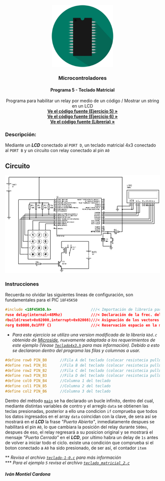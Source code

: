 <!-- PROJECT LOGO -->
<br />
<p align="center">
  <a href="https://github.com/begeistert/microcontrollers-ccs-c-compiler/tree/main/fast_io#microcontroladores">
    <img src="https://github.com/begeistert/microcontrollers-ccs-c-compiler/blob/main/circuits/pic.png" alt="Logo" width="200" height="200">
  </a>

  <h3 align="center">Microcontroladores</h3>
  <h4 align="center">Programa 5 - Teclado Matricial</h4>
  <p align="center">
    Programa para habilitar un relay por medio de un código / Mostrar un string en un LCD
    <br />
    <a href="https://github.com/begeistert/microcontrollers-ccs-c-compiler/blob/main/teclado_matricial/teclado_matricial_2.c"><strong>Ve el código fuente (Ejercicio 5) »</strong></a>
    <br/>
    <a href="https://github.com/begeistert/microcontrollers-ccs-c-compiler/blob/main/teclado_matricial/teclado-1-0.c"><strong>Ve el código fuente (Ejercicio 6) »</strong></a>
    <br />
  <a href="https://github.com/begeistert/microcontrollers-ccs-c-compiler/blob/main/teclado_matricial/Teclado4x3.h"><strong>Ve el código fuente (Librería) »</strong></a>
  </p>
  </p>

### Descripción:

Mediante un _**LCD**_ conectado al `PORT D`, un teclado matricial 4x3 conectado al `PORT B` y un circuito con relay conectado al pin `A0`

## Circuito

<p align="center">
  <img src="https://github.com/begeistert/microcontrollers-ccs-c-compiler/blob/main/circuits/teclado_matricial.jpg">
</p>

### Instrucciones

Recuerda no olvidar las siguientes lineas de configuración, son fundamentales para el PIC `18F45K50`

```c
#include <18F45K50.h>                  ///< Importación de librería para el PIC
#use delay(internal=48Mhz)             ///< Declaración de la frec. del Oscilador
#build(reset=0x02000,interrupt=0x02008)///< Asignación de los vectores de reset e interrupción
#org 0x0000,0x1FFF {}                  ///< Reservación espacio en la memoría
```

* _Para este ejercicio se utilizo una version modificada de la librería `kbd.c` obtenida de [Microside](https://microside.com/portfolio-item/practica-10-ccs-as/), nuevamente adaptada a los requerimientos de este ejemplo (Vease [`Teclado4x3.h`](https://github.com/begeistert/microcontrollers-ccs-c-compiler/blob/main/teclado_matricial/Teclado4x3.h) para mas información). Debido a esto se declararon dentro del programa las filas y columnas a usar._

```c
#define row0 PIN_B0      //Fila A del teclado (colocar resistecia pullup)
#define row1 PIN_B1      //Fila B del teclado (colocar resistecia pullup)
#define row2 PIN_B2      //Fila C del teclado (colocar resistecia pullup)
#define row3 PIN_B3      //Fila D del teclado (colocar resistecia pullup)
#define col0 PIN_B4      //Columna 1 del teclado
#define col1 PIN_B5      //Columna 2 del teclado
#define col2 PIN_B6      //Columna 3 del teclado
```

Dentro del método [`main`](https://github.com/begeistert/microcontrollers-ccs-c-compiler/blob/955a77aec47d7b38fe45dcb9f0f0ef2d24f79b96/teclado_matricial/teclado-1-0.c#L28)
se ha declarado un bucle infinito, dentro del cual, mediante distintas variables de contro y el arreglo `data` se obtienen las teclas presionadas, posterior a ello 
una condicion `if` comprueba que todos los datos ingresados en el array `data` coincidan con la clave, de sera así se mostrará en el _**LCD**_ la frase _"Puerta Abierta"_, 
inmediatamente despues se habilitará el pin `A0`, lo que cambiara la posición del relay durante `500ms`, despues de eso, el relay regresará a su posicion original y se 
mostrará el mensaje _"Puerta Cerrada"_ en el **_LCD_**, por ultimo habra un delay de `1s` antes de volver a iniciar todo el ciclo.
existe una condición que comprueba si el boton conectado a `A0` ha sido presionado, de ser así, el contador `item`

** _Revisa el archivo [`teclado-1-0.c`](https://github.com/begeistert/microcontrollers-ccs-c-compiler/blob/main/teclado_matricial/teclado-1-0.c) para más información_
<br/>
*** _Para el ejemplo `5` revisa el archivo [`teclado_matricial_2.c`](https://github.com/begeistert/microcontrollers-ccs-c-compiler/blob/main/teclado_matricial/teclado_matricial_2.c)_

##### Iván Montiel Cardona
